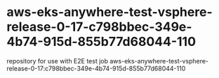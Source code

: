 # aws-eks-anywhere-test-vsphere-release-0-17-c798bbec-349e-4b74-915d-855b77d68044-110
repository for use with E2E test job aws-eks-anywhere-test-vsphere-release-0-17:c798bbec-349e-4b74-915d-855b77d68044-110
